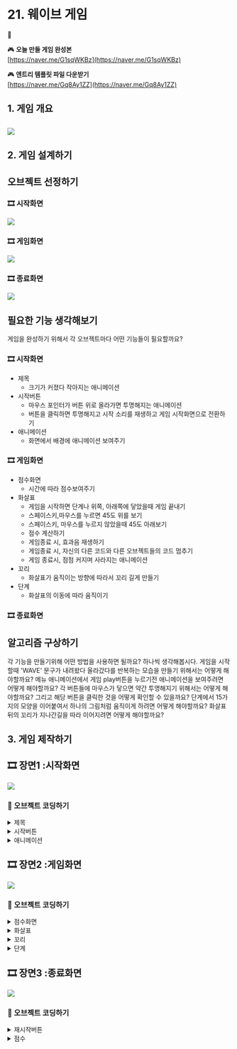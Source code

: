 # 21. 웨이브 게임 

🚩 

🎮  **오늘 만들 게임 완성본**   
[https://naver.me/G1sqWKBz](https://naver.me/G1sqWKBz) 

🎮  **엔트리 템플릿 파일 다운받기**   
[https://naver.me/Gq8Ay1ZZ](https://naver.me/Gq8Ay1ZZ)

## 1. 게임 개요
![](img/21_웨이브게임/0.gif)
- 

## 2. 게임 설계하기



## 오브젝트 선정하기 

### 🎞️ 시작화면 
![](img/21_웨이브게임/26.png)

### 🎞️ 게임화면 
![](img/21_웨이브게임/27.png)
  
### 🎞️ 종료화면 
![](img/21_웨이브게임/28.png)
  

## 필요한 기능 생각해보기

게임을 완성하기 위해서 각 오브젝트마다 어떤 기능들이 필요할까요?

### 🎞️ 시작화면 

- 제목 
  - 크기가 커졌다 작아지는 애니메이션
- 시작버튼
  - 마우스 포인터가 버튼 위로 올라가면 투명해지는 애니메이션 
  - 버튼을 클릭하면 투명해지고 시작 소리를 재생하고 게임 시작화면으로 전환하기 
- 애니메이션 
  - 화면에서 배경에 애니메이션 보여주기

### 🎞️ 게임화면 

- 점수화면 
  - 시간에 따라 점수보여주기 
- 화살표 
  - 게임을 시작하면 단계나 위쪽, 아래쪽에 닿았을때 게임 끝내기
  - 스페이스키,마우스를 누르면 45도 위를 보기
  - 스페이스키, 마우스를 누르지 않았을때 45도 아래보기
  - 점수 계산하기
  - 게임종료 시, 효과음 재생하기
  - 게임종료 시, 자신의 다른 코드와 다른 오브젝트들의 코드 멈추기 
  - 게임 종료시, 점점 커지며 사라지는 애니메이션 
- 꼬리 
  - 화살표가 움직이는 방향에 따라서 꼬리 길게 만들기
- 단계 
  - 화살표의 이동에 따라 움직이기 

  
### 🎞️ 종료화면 


## 알고리즘 구상하기 

각 기능을 만들기위해 어떤 방법을 사용하면 될까요? 하나씩 생각해봅시다.
게임을 시작할때 'WAVE' 문구가 내려왔다 올라갔다를 반복하는 모습을 만들기 위해서는 어떻게 해야할까요?
메뉴 애니메이션에서 게임 play버튼을 누르기전 애니메이션을 보여주려면 어떻게 해야할까요?
각 버튼들에 마우스가 닿으면 약간 투명해지기 위해서는 어떻게 해야할까요? 그리고 해당 버튼을 클릭한 것을 어떻게 확인할 수 있을까요?
단계에서 15가지의 모양을 이어붙여서 하나의 그림처럼 움직이게 하려면 어떻게 해야할까요?
화살표 뒤의 꼬리가 지나간길을 따라 이어지려면 어떻게 해야할까요?


## 3. 게임 제작하기

## 🎞️ 장면1 :시작화면 
![](img/21_웨이브게임/1.png)
### 🧩 오브젝트 코딩하기

<details>
<summary> 제목 </summary>

![](img/21_웨이브게임/4.png)

![](img/21_웨이브게임/7.png)

![](img/21_웨이브게임/8.png)

</details>

<details>
<summary> 시작버튼 </summary>

![](img/21_웨이브게임/5.png)

![](img/21_웨이브게임/9.png)

![](img/21_웨이브게임/10.png)

</details>

<details>
<summary> 애니메이션 </summary>

![](img/21_웨이브게임/6.png)

![](img/21_웨이브게임/11.png)

![](img/21_웨이브게임/12.png)

</details>

## 🎞️ 장면2 :게임화면 
![](img/21_웨이브게임/2.png)

### 🧩 오브젝트 코딩하기
<details>
<summary> 점수화면 </summary>

![](img/21_웨이브게임/13.png)

![](img/21_웨이브게임/14.png)

![](img/21_웨이브게임/15.png)

</details>

<details>
<summary> 화살표 </summary>

![](img/21_웨이브게임/17.png)

![](img/21_웨이브게임/18.png)

![](img/21_웨이브게임/29.png)

</details>

<details>
<summary> 꼬리 </summary>

![](img/21_웨이브게임/20.png)

![](img/21_웨이브게임/19.png)


</details>

<details>
<summary> 단계 </summary>

![](img/21_웨이브게임/21.png)
![](img/21_웨이브게임/22.png)

</details>





## 🎞️ 장면3 :종료화면 
![](img/21_웨이브게임/3.png)

### 🧩 오브젝트 코딩하기

<details>
<summary> 재시작버튼 </summary>

![](img/21_웨이브게임/23.png)

![](img/21_웨이브게임/24.png)

</details>

<details>
<summary> 점수 </summary>

![](img/21_웨이브게임/25.png)

</details>

